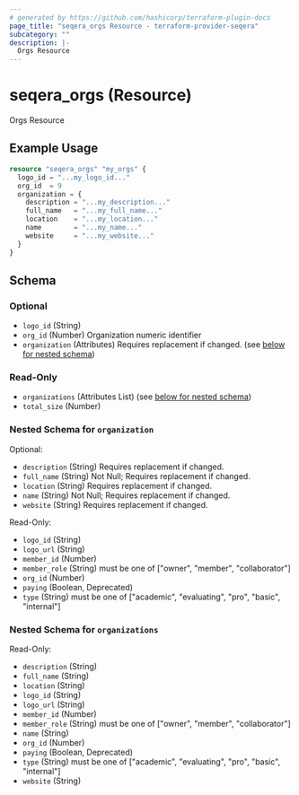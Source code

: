 ```yaml
---
# generated by https://github.com/hashicorp/terraform-plugin-docs
page_title: "seqera_orgs Resource - terraform-provider-seqera"
subcategory: ""
description: |-
  Orgs Resource
---
```


# seqera_orgs (Resource)

Orgs Resource

## Example Usage

```terraform
resource "seqera_orgs" "my_orgs" {
  logo_id = "...my_logo_id..."
  org_id  = 9
  organization = {
    description = "...my_description..."
    full_name   = "...my_full_name..."
    location    = "...my_location..."
    name        = "...my_name..."
    website     = "...my_website..."
  }
}
```

<!-- schema generated by tfplugindocs -->
## Schema

### Optional

- `logo_id` (String)
- `org_id` (Number) Organization numeric identifier
- `organization` (Attributes) Requires replacement if changed. (see [below for nested schema](#nestedatt--organization))

### Read-Only

- `organizations` (Attributes List) (see [below for nested schema](#nestedatt--organizations))
- `total_size` (Number)

<a id="nestedatt--organization"></a>
### Nested Schema for `organization`

Optional:

- `description` (String) Requires replacement if changed.
- `full_name` (String) Not Null; Requires replacement if changed.
- `location` (String) Requires replacement if changed.
- `name` (String) Not Null; Requires replacement if changed.
- `website` (String) Requires replacement if changed.

Read-Only:

- `logo_id` (String)
- `logo_url` (String)
- `member_id` (Number)
- `member_role` (String) must be one of ["owner", "member", "collaborator"]
- `org_id` (Number)
- `paying` (Boolean, Deprecated)
- `type` (String) must be one of ["academic", "evaluating", "pro", "basic", "internal"]


<a id="nestedatt--organizations"></a>
### Nested Schema for `organizations`

Read-Only:

- `description` (String)
- `full_name` (String)
- `location` (String)
- `logo_id` (String)
- `logo_url` (String)
- `member_id` (Number)
- `member_role` (String) must be one of ["owner", "member", "collaborator"]
- `name` (String)
- `org_id` (Number)
- `paying` (Boolean, Deprecated)
- `type` (String) must be one of ["academic", "evaluating", "pro", "basic", "internal"]
- `website` (String)
